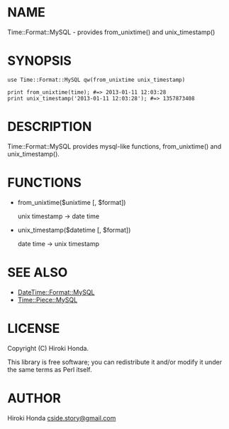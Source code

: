 # NAME

Time::Format::MySQL - provides from\_unixtime() and unix\_timestamp()

# SYNOPSIS

    use Time::Format::MySQL qw(from_unixtime unix_timestamp)

    print from_unixtime(time); #=> 2013-01-11 12:03:28
    print unix_timestamp('2013-01-11 12:03:28'); #=> 1357873408

# DESCRIPTION

Time::Format::MySQL provides mysql-like functions, from\_unixtime() and unix\_timestamp().

# FUNCTIONS

- from\_unixtime($unixtime \[, $format\])

    unix timestamp -> date time

- unix\_timestamp($datetime \[, $format\])

    date time -> unix timestamp

# SEE ALSO

- [DateTime::Format::MySQL](http://search.cpan.org/perldoc?DateTime::Format::MySQL)
- [Time::Piece::MySQL](http://search.cpan.org/perldoc?Time::Piece::MySQL)

# LICENSE

Copyright (C) Hiroki Honda.

This library is free software; you can redistribute it and/or modify
it under the same terms as Perl itself.

# AUTHOR

Hiroki Honda <cside.story@gmail.com>
